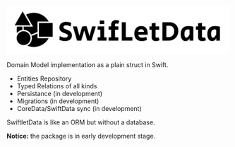 <picture>
  <source media="(prefers-color-scheme: dark)" srcset="Logo-dark.svg">
  <source media="(prefers-color-scheme: light)" srcset="Logo.svg">
  <img src="Logo.svg">
</picture>

Domain Model implementation as a plain struct in Swift. 
- Entities Repository
- Typed Relations of all kinds
- Persistance (in development)
- Migrations (in development)
- CoreData/SwiftData sync (in development)

SwiftletData is like an ORM but without a database.


**Notice:** the package is in early development stage.
 
